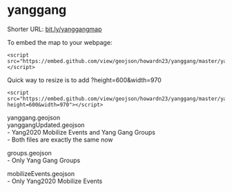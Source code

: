 # yanggang

Shorter URL: <a href="https://github.com/howardn23/yanggang/blob/master/yanggang.geojson">bit.ly/yanggangmap</a>


To embed the map to your webpage:
```
<script src="https://embed.github.com/view/geojson/howardn23/yanggang/master/yanggang.geojson"></script>
```

Quick way to resize is to add ?height=600&width=970
```
<script src="https://embed.github.com/view/geojson/howardn23/yanggang/master/yanggang.geojson?height=600&width=970"></script>
```



yanggang.geojson<br>
yanggangUpdated.geojson<br>
    - Yang2020 Mobilize Events and Yang Gang Groups<br>
    - Both files are exactly the same now<br>

groups.geojson<br>
    - Only Yang Gang Groups<br>

mobilizeEvents.geojson<br>
    - Only Yang2020 Mobilize Events<br>



